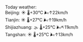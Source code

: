 Today weather:  
Beijing: ☀️   🌡️+30°C 🌬️↑22km/h  
Tianjin: ☀️   🌡️+27°C 🌬️↑19km/h  
Shijiazhuang: 🌫  🌡️+25°C 🌬️↖11km/h  
Tangshan: ☀️   🌡️+25°C 🌬️↑13km/h  
